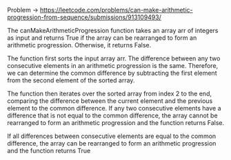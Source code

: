 Problem -> https://leetcode.com/problems/can-make-arithmetic-progression-from-sequence/submissions/913109493/


The canMakeArithmeticProgression function takes an array arr of integers as input and returns True if the array can be rearranged to form an arithmetic progression. Otherwise, it returns False.

The function first sorts the input array arr. The difference between any two consecutive elements in an arithmetic progression is the same. Therefore, we can determine the common difference by subtracting the first element from the second element of the sorted array.

The function then iterates over the sorted array from index 2 to the end, comparing the difference between the current element and the previous element to the common difference. If any two consecutive elements have a difference that is not equal to the common difference, the array cannot be rearranged to form an arithmetic progression and the function returns False.

If all differences between consecutive elements are equal to the common difference, the array can be rearranged to form an arithmetic progression and the function returns True